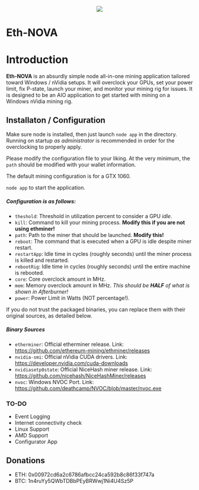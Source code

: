 <p align="center">
<img src="http://i.imgur.com/TMlyY2s.png">
</p>

Eth-NOVA
=

Introduction
==

**Eth-NOVA** is an absurdly simple node all-in-one mining application tailored toward Windows / nVidia setups. It will overclock your GPUs, set your power limit, fix P-state, launch your miner, and monitor your mining rig for issues. It is designed to be an AIO application to get started with mining on a Windows nVidia mining rig.

## Installaton / Configuration ##

Make sure node is installed, then just launch `node app` in the directory. Running on startup *as administrator* is recommended in order for the overclocking to properly apply.

Please modify the configuration file to your liking. At the very minimum, the `path` should be modified with your wallet information. 

The default mining configuration is for a GTX 1060.

`node app` to start the application.

##### Configuration is as follows: #####
- `theshold`: Threshold in utilization percent to consider a GPU *idle*.
- `kill`: Command to kill your mining process. **Modify this if you are not using ethminer!**
- `path`: Path to the miner that should be launched. **Modify this!**
- `reboot`: The command that is executed when a GPU is idle despite miner restart.
- `restartApp`: Idle time in cycles (roughly seconds) until the miner process is killed and restarted.
- `rebootRig`: Idle time in cycles (roughly seconds) until the entire machine is rebooted.
- `core`: Core overclock amount in MHz.
- `mem`: Memory overclock amount in MHz. *This should be **HALF** of what is shown in Afterburner!*
- `power`: Power Limit in Watts (NOT percentage!).

If you do not trust the packaged binaries, you can replace them with their original sources, as detailed below.

##### Binary Sources #####
- `etherminer`: Official etherminer release. Link: https://github.com/ethereum-mining/ethminer/releases
- `nvidia-smi`: Official nVidia CUDA drivers. Link: https://developer.nvidia.com/cuda-downloads
- `nvidiasetp0state`: Official NiceHash miner release. Link: https://github.com/nicehash/NiceHashMiner/releases
- `nvoc`: Windows NVOC Port. Link: https://github.com/deathcamp/NVOC/blob/master/nvoc.exe

### TO-DO ###
- Event Logging
- Internet connectivity check
- Linux Support
- AMD Support
- Configurator App

## Donations ##
- ETH: 0x00972cd6a2c6786afbcc24ca592b8c86f33f747a 
- BTC: 1n4ruYy5QWbTDBbPEyBRWwj1Ni4U4Sz5P
